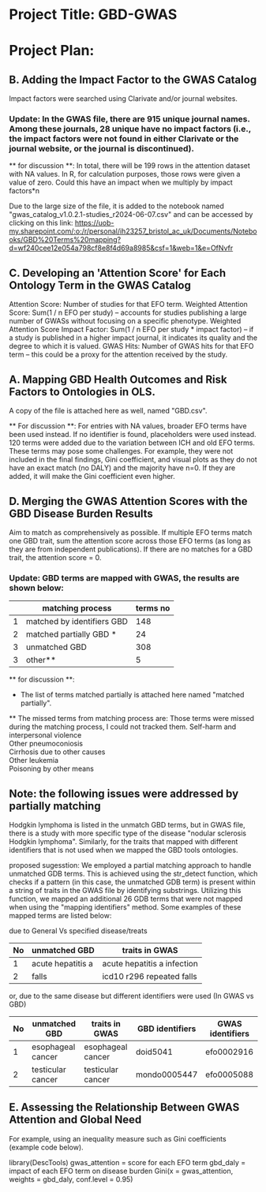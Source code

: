 # Project Title: GBD-GWAS

# Project Plan:


## B. Adding the Impact Factor to the GWAS Catalog
Impact factors were searched using Clarivate and/or journal websites.

### Update: In the GWAS file, there are 915 unique journal names. Among these journals, 28 unique have no impact factors (i.e., the impact factors were not found in either Clarivate or the journal website, or the journal is discontinued).
** for discussion **: In total, there will be 199 rows in the attention dataset with NA values. In R, for calculation purposes, those rows were given a value of zero. Could this have an impact when we multiply by impact factors*n

Due to the large size of the file, it is added to the notebook named "gwas_catalog_v1.0.2.1-studies_r2024-06-07.csv" and can be accessed by clicking on this link:
https://uob-my.sharepoint.com/:o:/r/personal/ih23257_bristol_ac_uk/Documents/Notebooks/GBD%20Terms%20mapping?d=wf240cee12e054a798cf8e8f4d69a8985&csf=1&web=1&e=OfNvfr


## C. Developing an 'Attention Score' for Each Ontology Term in the GWAS Catalog
Attention Score: Number of studies for that EFO term.
Weighted Attention Score: Sum(1 / n EFO per study) – accounts for studies publishing a large number of GWASs without focusing on a specific phenotype.
Weighted Attention Score Impact Factor: Sum(1 / n EFO per study * impact factor) – if a study is published in a higher impact journal, it indicates its quality and the degree to which it is valued.
GWAS Hits: Number of GWAS hits for that EFO term – this could be a proxy for the attention received by the study.


## A. Mapping GBD Health Outcomes and Risk Factors to Ontologies in OLS. 
A copy of the file is attached here as well, named "GBD.csv".

** For discussion **: For entries with NA values, broader EFO terms have been used instead. If no identifier is found, placeholders were used instead.
120 terms were added due to the variation between ICH and old EFO terms. These terms may pose some challenges. For example, they were not included in the final findings, Gini coefficient, and visual plots as they do not have an exact match (no DALY) and the majority have n=0. If they are added, it will make the Gini coefficient even higher.

## D. Merging the GWAS Attention Scores with the GBD Disease Burden Results
Aim to match as comprehensively as possible.
If multiple EFO terms match one GBD trait, sum the attention score across those EFO terms (as long as they are from independent publications).
If there are no matches for a GBD trait, the attention score = 0.

### Update: GBD terms are mapped with GWAS, the results are shown below:



|   | matching process           | terms no |
|---|--------------------------- | -----    |
| 1 | matched by identifiers GBD |   148    |
| 2 | matched partially GBD *    |   24     |
| 3 | unmatched GBD              |   308    |
| 3 | other**                    |   5      |

** for discussion **: 
* The list of terms matched partially is attached here named "matched partially". 

** The missed terms from matching process are: 
Those terms were missed during the matching process, I could not tracked them. 
Self-harm and interpersonal violence	
Other pneumoconiosis	
Cirrhosis due to other causes	
Other leukemia	
Poisoning by other means


## Note: the following issues were addressed by partially matching 
Hodgkin lymphoma is listed in the unmatch GBD terms, but in GWAS file, there is a study with more specific type of the disease "nodular sclerosis Hodgkin lymphoma". Similarly, for the traits that mapped with different identifiers that is not used when we mapped the GBD tools ontologies. 

proposed sugesstion: 
We employed a partial matching approach to handle unmatched GDB terms. This is achieved using the str_detect function, which checks if a pattern (in this case, the unmatched GDB term) is present within a string of traits in the GWAS file by identifying substrings. Utilizing this function, we mapped an additional 26 GDB terms that were not mapped when using the "mapping identifiers" method. Some examples of these mapped terms are listed below:

due to General Vs specified disease/treats

| No  | unmatched GBD       |     traits in GWAS           |
| --- | ------------------- | ---------------------------- |
| 1   | acute hepatitis a   | acute hepatitis a infection  |
| 2   | falls               | icd10 r296 repeated falls    |


or, due to the same disease but different identifiers were used (In GWAS vs GBD)

| No  | unmatched GBD            |   traits in GWAS   | GBD identifiers    | GWAS identifiers |
| --- | ------------------------ | ------------------ | -------------------| ---------------- |
| 1   | esophageal cancer        | esophageal cancer  | doid5041           | efo0002916       |
| 2   | testicular cancer        | testicular cancer  | mondo0005447       | efo0005088       |





## E. Assessing the Relationship Between GWAS Attention and Global Need
For example, using an inequality measure such as Gini coefficients (example code below).

library(DescTools)
gwas_attention = score for each EFO term
gbd_daly = impact of each EFO term on disease burden
Gini(x = gwas_attention, weights = gbd_daly, conf.level = 0.95)

